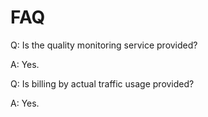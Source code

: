 # FAQ

Q: Is the quality monitoring service provided?

A: Yes.
   
Q: Is billing by actual traffic usage provided?

A: Yes.
